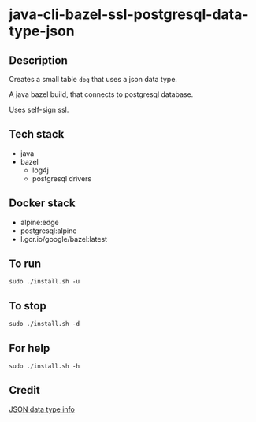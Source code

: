# java-cli-bazel-ssl-postgresql-data-type-json

## Description
Creates a small table `dog` that uses
a json data type.

A java bazel build, that connects to postgresql database.

Uses self-sign ssl.

## Tech stack
- java
- bazel
  - log4j
  - postgresql drivers

## Docker stack
- alpine:edge
- postgresql:alpine
- l.gcr.io/google/bazel:latest

## To run
`sudo ./install.sh -u`

## To stop
`sudo ./install.sh -d`

## For help
`sudo ./install.sh -h`

## Credit
[JSON data type info](https://www.postgresqltutorial.com/postgresql-tutorial/postgresql-json/)
